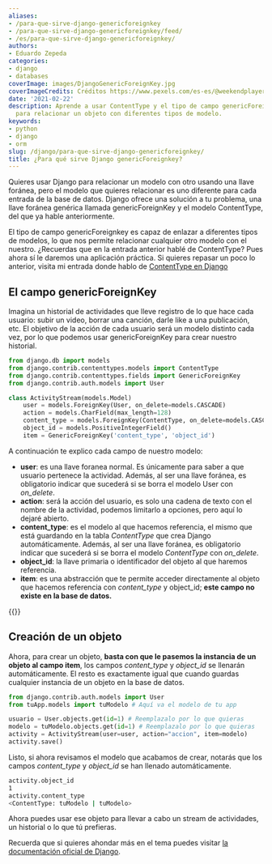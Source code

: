 ```yaml
---
aliases:
- /para-que-sirve-django-genericforeignkey
- /para-que-sirve-django-genericforeignkey/feed/
- /es/para-que-sirve-django-genericforeignkey/
authors:
- Eduardo Zepeda
categories:
- django
- databases
coverImage: images/DjangoGenericForeignKey.jpg
coverImageCredits: Créditos https://www.pexels.com/es-es/@weekendplayer/
date: '2021-02-22'
description: Aprende a usar ContentType y el tipo de campo genericForeignKey en Django
  para relacionar un objeto con diferentes tipos de modelo.
keywords:
- python
- django
- orm
slug: /django/para-que-sirve-django-genericforeignkey/
title: ¿Para qué sirve Django genericForeignkey?
---
```


Quieres usar Django para relacionar un modelo con otro usando una llave foránea, pero el modelo que quieres relacionar es uno diferente para cada entrada de la base de datos. Django ofrece una solución a tu problema, una llave foránea genérica llamada genericForeignKey y el modelo ContentType, del que ya hable anteriormente.

El tipo de campo genericForeignkey es capaz de enlazar a diferentes tipos de modelos, lo que nos permite relacionar cualquier otro modelo con el nuestro. ¿Recuerdas que en la entrada anterior hablé de ContentType? Pues ahora sí le daremos una aplicación práctica. Si quieres repasar un poco lo anterior, visita mi entrada donde hablo de [ContentType en Django](/es/django/que-hace-la-aplicacion-contenttype-en-django/)

## El campo genericForeignKey

Imagina un historial de actividades que lleve registro de lo que hace cada usuario: subir un video, borrar una canción, darle like a una publicación, etc. El objetivo de la acción de cada usuario será un modelo distinto cada vez, por lo que podemos usar genericForeignKey para crear nuestro historial.

```python
from django.db import models
from django.contrib.contenttypes.models import ContentType
from django.contrib.contenttypes.fields import GenericForeignKey
from django.contrib.auth.models import User

class ActivityStream(models.Model)
    user = models.ForeignKey(User, on_delete=models.CASCADE)
    action = models.CharField(max_length=128)
    content_type = models.ForeignKey(ContentType, on_delete=models.CASCADE)
    object_id = models.PositiveIntegerField()
    item = GenericForeignKey('content_type', 'object_id')
```

A continuación te explico cada campo de nuestro modelo:

- **user**: es una llave foranea normal. Es únicamente para saber a que usuario pertenece la actividad. Además, al ser una llave foránea, es obligatorio indicar que sucederá si se borra el modelo User con _on\_delete_.
- **action**: será la acción del usuario, es solo una cadena de texto con el nombre de la actividad, podemos limitarlo a opciones, pero aquí lo dejaré abierto.
- **content\_type**: es el modelo al que hacemos referencia, el mismo que está guardando en la tabla _ContentType_ que crea Django automáticamente. Además, al ser una llave foránea, es obligatorio indicar que sucederá si se borra el modelo _ContentType_ con _on\_delete_.
- **object\_id**: la llave primaria o identificador del objeto al que haremos referencia.
- **item**: es una abstracción que te permite acceder directamente al objeto que hacemos referencia con _content\_type_ y object\_id; **este campo no existe en la base de datos.**

{{<ad>}}

## Creación de un objeto

Ahora, para crear un objeto, **basta con que le pasemos la instancia de un objeto al campo item**, los campos _content\_type_ y _object\_id_ se llenarán automáticamente. El resto es exactamente igual que cuando guardas cualquier instancia de un objeto en la base de datos.

```python
from django.contrib.auth.models import User
from tuApp.models import tuModelo # Aquí va el modelo de tu app

usuario = User.objects.get(id=1) # Reemplazalo por lo que quieras
modelo = tuModelo.objects.get(id=1) # Reemplazalo por lo que quieras
activity = ActivityStream(user=user, action="accion", item=modelo)
activity.save()
```

Listo, si ahora revisamos el modelo que acabamos de crear, notarás que los campos _content\_type_ y _object\_id_ se han llenado automáticamente.

```bash
activity.object_id
1
activity.content_type
<ContentType: tuModelo | tuModelo>
```

Ahora puedes usar ese objeto para llevar a cabo un stream de actividades, un historial o lo que tú prefieras.

Recuerda que si quieres ahondar más en el tema puedes visitar [la documentación oficial de Django](https://docs.djangoproject.com/en/3.1/ref/contrib/contenttypes/).